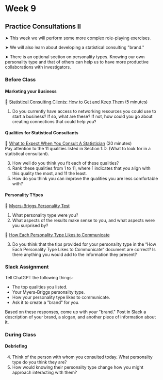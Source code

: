 # Week 9

## Practice Consultations II

&#x27A4; This week we will perform some more complex role-playing exercises.

&#x27A4; We will also learn about developing a statistical consulting "brand."

&#x27A4; There is an optional section on personality types. Knowing our own personality type and that of others can help us to have more productive collaborations with investigators.

### Before Class

#### Marketing your Business

📖 [Statistical Consulting Clients: How to Get and Keep Them](https://stattrak.amstat.org/2022/02/01/statistical-consulting/) (5 minutes)<br />

1. Do you currently have access to networking resources you could use to start a business? If so, what are these? If not, how could you go about creating connections that could help you?

#### Qualities for Statistical Consultants

📖 [What to Expect When You Consult A Statistician](https://community.amstat.org/cnsl/forclients/expect-content) (20 minutes)<br />
Pay attention to the 11 qualities listed in Section 1.D. (What to look for in a statistical consultant).  

3. How well do you think you fit each of these qualities?
4. Rank these qualities from 1 to 11, where 1 indicates that you align with this quality the most, and 11 the least.
5. How do you think you can improve the qualities you are less comfortable with?

#### Personality TYpes

📖 [Myers-Briggs Personality Test](https://www.16personalities.com/free-personality-test)

1. What personality type were you? 
2. What aspects of the results make sense to you, and what aspects were you surprised by?

📖 [How Each Personality Type Likes to Communicate](https://www.psychologyjunkie.com/how-each-myers-briggs-personality-type-likes-to-communicate/)

3. Do you think that the tips provided for your personality type in the “How Each Personality Type Likes to Communicate” document are correct? Is there anything you would add to the information they present?

### Slack Assignment

Tell ChatGPT the following things:

  * The top qualities you listed.
  * Your Myers-Briggs personality type.
  * How your personality type likes to communicate.
  * Ask it to create a "brand" for you.
  
Based on these responses, come up with your "brand." Post in Slack a description of your brand, a slogan, and another piece of information about it.


### During Class

#### Debriefing

4. Think of the person with whom you consulted today. What personality type do you think they are? 
5. How would knowing their personality type change how you might approach interacting with them?
